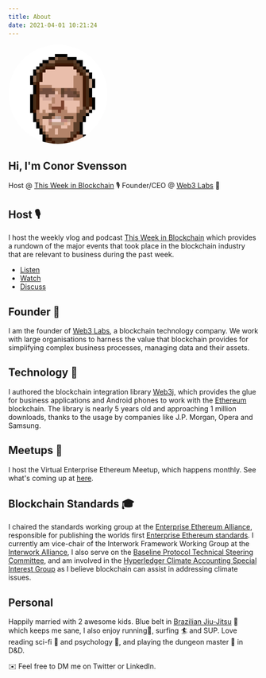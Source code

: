```yaml
---
title: About
date: 2021-04-01 10:21:24
---
```


<img alt="Pixelated profile image" src="../images/pixelated-profile.png" width="200" height="200" style="border-radius: 50%;"  />

## Hi, I'm Conor Svensson

Host @ [This Week in Blockchain](https://www.weekinblockchain.com) 🎙 Founder/CEO @ [Web3 Labs](https://www.web3labs.com) 🏢

## Host 🎙

I host the weekly vlog and podcast [This Week in Blockchain](https://www.weekinblockchain.com) which provides a rundown of the major events that took place in the blockchain industry that are relevant to business during the past week. 
- [Listen](https://www.weekinblockchain.com)
- [Watch](https://youtube.com/c/web3labs) 
- [Discuss](https://www.joinclubhouse.com/club/this-week-in-blockchain)

## Founder 🏢

I am the founder of [Web3 Labs](https://www.web3labs.com), a blockchain technology company. We work with large organisations to harness the value that blockchain provides for simplifying complex business processes, managing data and their assets. 

## Technology 💾

I authored the blockchain integration library [Web3j](https://github.com/web3j/web3j), which provides the glue for business applications and Android phones to work with the [Ethereum](https://ethereum.org) blockchain. The library is nearly 5 years old and approaching 1 million downloads, thanks to the usage by companies like J.P. Morgan, Opera and Samsung.

## Meetups 🤝

I host the Virtual Enterprise Ethereum Meetup, which happens monthly.  See what's coming up at [here](https://meetup.com/eea-london).

## Blockchain Standards 🎓

I chaired the standards working group at the [Enterprise Ethereum Alliance](https://entethalliance.org), responsible for publishing the worlds first [Enterprise Ethereum standards](https://entethalliance.org/technical-specifications/). I currently am vice-chair of the Interwork Framework Working Group at the [Interwork Alliance](https://interwork.org), I also serve on the [Baseline Protocol Technical Steering Committee](https://baseline-protocol.org), and am involved in the [Hyperledger Climate Accounting Special Interest Group](https://wiki.hyperledger.org/display/CASIG/Climate+Action+and+Accounting+SIG+Home) as I believe blockchain can assist in addressing climate issues.

## Personal

Happily married with 2 awesome kids.  Blue belt in [Brazilian Jiu-Jitsu](https://www.wavebjj.co/) 🥋 which keeps me sane, I also enjoy running🦶, surfing 🏄 and SUP. Love reading sci-fi 📖 and psychology 🧠, and playing the dungeon master 🧙 in D&D.

✉️  Feel free to DM me on Twitter or LinkedIn.

